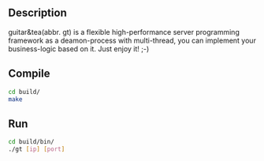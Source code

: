 ## Description
guitar&tea(abbr. gt) is a flexible high-performance server programming framework as a deamon-process with multi-thread, you can implement your business-logic based on it. Just enjoy it! ;-)

## Compile
```sh
cd build/
make
```

## Run
```sh
cd build/bin/
./gt [ip] [port]
```

